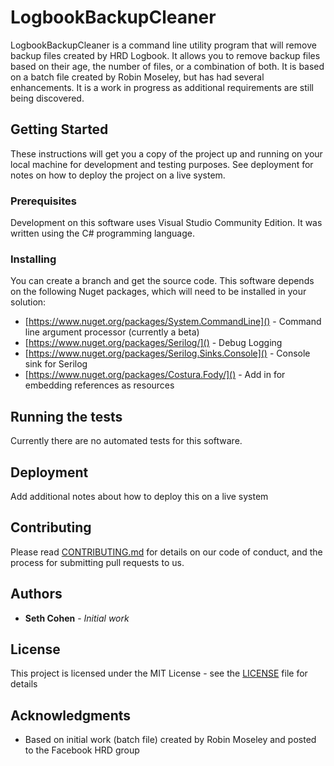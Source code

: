 # LogbookBackupCleaner

LogbookBackupCleaner is a command line utility program that will remove backup files created by HRD Logbook. It allows you to remove backup files based on their age, the number of files, or a combination of both. It is based on a batch file created by Robin Moseley, but has had several enhancements. It is a work in progress as additional requirements are still being discovered.

## Getting Started

These instructions will get you a copy of the project up and running on your local machine for development and testing purposes. See deployment for notes on how to deploy the project on a live system.

### Prerequisites

Development on this software uses Visual Studio Community Edition. It was written using the C# programming language.

### Installing

You can create a branch and get the source code. This software depends on the following Nuget packages, which will need to be installed in your solution:

* [https://www.nuget.org/packages/System.CommandLine]() - Command line argument processor (currently a beta)
* [https://www.nuget.org/packages/Serilog/]() - Debug Logging
* [https://www.nuget.org/packages/Serilog.Sinks.Console]() - Console sink for Serilog
* [https://www.nuget.org/packages/Costura.Fody/]() -  Add in for embedding references as resources
 
  
## Running the tests

Currently there are no automated tests for this software.

## Deployment

Add additional notes about how to deploy this on a live system

## Contributing

Please read [CONTRIBUTING.md]() for details on our code of conduct, and the process for submitting pull requests to us.

## Authors

* **Seth Cohen** - *Initial work*

## License

This project is licensed under the MIT License - see the [LICENSE](LICENSE) file for details

## Acknowledgments

* Based on initial work (batch file) created by Robin Moseley and posted to the Facebook HRD group
